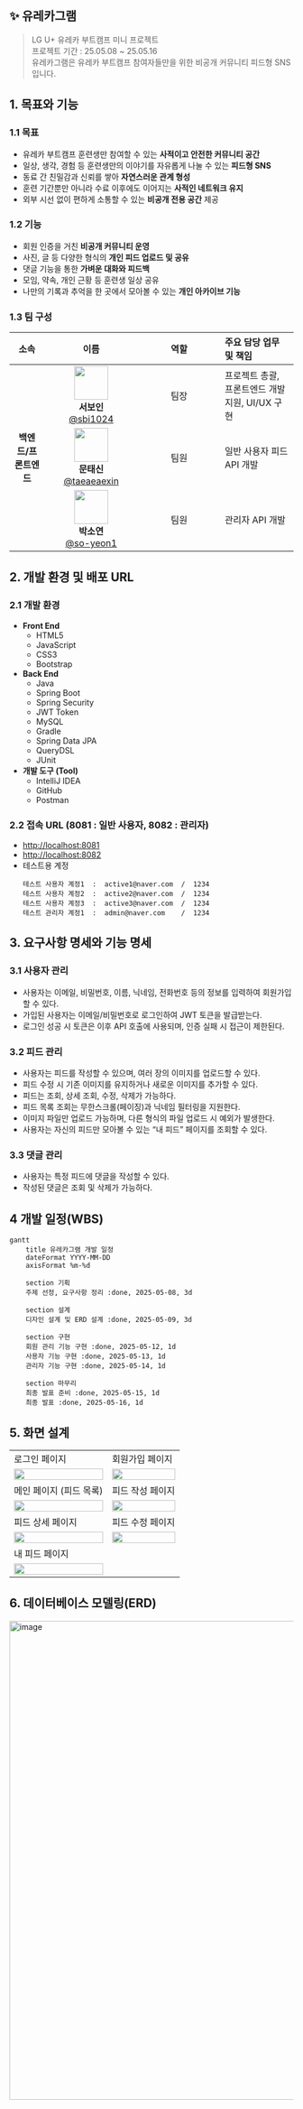 ## ✨ 유레카그램
> LG U+ 유레카 부트캠프 미니 프로젝트              
> 프로젝트 기간 : 25.05.08 ~ 25.05.16    
> 유레카그램은 유레카 부트캠프 참여자들만을 위한 비공개 커뮤니티 피드형 SNS 입니다.


## 1. 목표와 기능

### 1.1 목표
- 유레카 부트캠프 훈련생만 참여할 수 있는 **사적이고 안전한 커뮤니티 공간**
- 일상, 생각, 경험 등 훈련생만의 이야기를 자유롭게 나눌 수 있는 **피드형 SNS**
- 동료 간 친밀감과 신뢰를 쌓아 **자연스러운 관계 형성**
- 훈련 기간뿐만 아니라 수료 이후에도 이어지는 **사적인 네트워크 유지**
- 외부 시선 없이 편하게 소통할 수 있는 **비공개 전용 공간** 제공

### 1.2 기능
- 회원 인증을 거친 **비공개 커뮤니티 운영**
- 사진, 글 등 다양한 형식의 **개인 피드 업로드 및 공유**
- 댓글 기능을 통한 **가벼운 대화와 피드백**
- 모임, 약속, 개인 근황 등 훈련생 일상 공유
- 나만의 기록과 추억을 한 곳에서 모아볼 수 있는 **개인 아카이브 기능**
  
### 1.3 팀 구성
<table>
  <thead>
    <tr>
      <th align="center">소속</th>
      <th align="center">이름</th>
      <th align="center" width="130">역할</th>
      <th align="left">주요 담당 업무 및 책임</th>
    </tr>
  </thead>
  <tbody>
    <tr>
      <td align="center" rowspan="3"><strong>백엔드/프론트엔드</strong></td>
      <td align="center" width="150">
        <img src="https://github.com/user-attachments/assets/e363f95e-f9c4-4d33-b06e-2b4afc65e641" width="60" /><br/>
        <strong>서보인</strong><br/>
        <a href="https://github.com/sbi1024">@sbi1024</a>
      </td>
      <td align="center">팀장</td>
      <td>프로젝트 총괄, 프론트엔드 개발 지원, UI/UX 구현</td>
    </tr>
    <tr>
      <td align="center" width="150">
        <img src="https://github.com/user-attachments/assets/84acd1fe-7e31-40be-ad36-e164803beb7c" width="60" /><br/>
        <strong>문태신</strong><br/>
        <a href="https://github.com/taeaeaexin">@taeaeaexin</a>
      </td>
      <td align="center">팀원</td>
      <td>일반 사용자 피드 API 개발</td>
    </tr>
    <tr>
      <td align="center" width="150">
        <img src="https://github.com/user-attachments/assets/0f2502ef-e86c-4d83-b76d-a6b31a9808cb" width="60" /><br/>
        <strong>박소연</strong><br/>
        <a href="https://github.com/so-yeon1">@so-yeon1</a>
      </td>
      <td align="center">팀원</td>
      <td>관리자 API 개발</td>
    </tr>
  </tbody>
</table>

## 2. 개발 환경 및 배포 URL

### 2.1 개발 환경
- **Front End**
  - HTML5
  - JavaScript
  - CSS3
  - Bootstrap
- **Back End**
  - Java
  - Spring Boot
  - Spring Security
  - JWT Token
  - MySQL
  - Gradle
  - Spring Data JPA
  - QueryDSL
  - JUnit
- **개발 도구 (Tool)**
  - IntelliJ IDEA
  - GitHub
  - Postman

### 2.2 접속 URL (8081 : 일반 사용자, 8082 : 관리자)
- [http://localhost:8081](http://localhost:8081/)
- [http://localhost:8082](http://localhost:8082/)
- 테스트용 계정
  ```
  테스트 사용자 계정1  :  active1@naver.com  /  1234  
  테스트 사용자 계정2  :  active2@naver.com  /  1234  
  테스트 사용자 계정3  :  active3@naver.com  /  1234  
  테스트 관리자 계정1  :  admin@naver.com    /  1234
  ```

## 3. 요구사항 명세와 기능 명세
### 3.1 사용자 관리
- 사용자는 이메일, 비밀번호, 이름, 닉네임, 전화번호 등의 정보를 입력하여 회원가입할 수 있다.
- 가입된 사용자는 이메일/비밀번호로 로그인하여 JWT 토큰을 발급받는다.
- 로그인 성공 시 토큰은 이후 API 호출에 사용되며, 인증 실패 시 접근이 제한된다.

### 3.2 피드 관리
- 사용자는 피드를 작성할 수 있으며, 여러 장의 이미지를 업로드할 수 있다.
- 피드 수정 시 기존 이미지를 유지하거나 새로운 이미지를 추가할 수 있다.
- 피드는 조회, 상세 조회, 수정, 삭제가 가능하다.
- 피드 목록 조회는 무한스크롤(페이징)과 닉네임 필터링을 지원한다.
- 이미지 파일만 업로드 가능하며, 다른 형식의 파일 업로드 시 예외가 발생한다.
- 사용자는 자신의 피드만 모아볼 수 있는 “내 피드” 페이지를 조회할 수 있다.

### 3.3 댓글 관리
- 사용자는 특정 피드에 댓글을 작성할 수 있다.
- 작성된 댓글은 조회 및 삭제가 가능하다.



## 4 개발 일정(WBS)
```mermaid
gantt
    title 유레카그램 개발 일정
    dateFormat YYYY-MM-DD
    axisFormat %m-%d

    section 기획
    주제 선정, 요구사항 정리 :done, 2025-05-08, 3d

    section 설계
    디자인 설계 및 ERD 설계 :done, 2025-05-09, 3d

    section 구현
    회원 관리 기능 구현 :done, 2025-05-12, 1d
    사용자 기능 구현 :done, 2025-05-13, 1d
    관리자 기능 구현 :done, 2025-05-14, 1d

    section 마무리
    최종 발표 준비 :done, 2025-05-15, 1d
    최종 발표 :done, 2025-05-16, 1d
```

## 5. 화면 설계 
<table>
    <tbody>
        <tr>
            <td>로그인 페이지</td>
            <td>회원가입 페이지</td>
        </tr>
        <tr>
            <td><img src="https://github.com/user-attachments/assets/649e3d36-7d36-45f4-af67-0abdd782c70a" width="100%"></td>
            <td><img src="https://github.com/user-attachments/assets/869a5c2c-460b-49bf-9304-92753a80262a" width="100%"></td>
        </tr>
        <tr>
            <td>메인 페이지 (피드 목록)</td>
            <td>피드 작성 페이지</td>
        </tr>
        <tr>
            <td><img src="https://github.com/user-attachments/assets/f13d739d-b549-497c-a637-34f68475ea75" width="100%"></td>
            <td><img src="https://github.com/user-attachments/assets/f18aee7c-20e1-4cf3-a970-408d1107f44b" width="100%"></td>
        </tr>
        <tr>
            <td>피드 상세 페이지</td>
            <td>피드 수정 페이지</td>
        </tr>
        <tr>
            <td><img src="https://github.com/user-attachments/assets/884b1f0b-ebec-4e7d-aafa-cfcfcc9277e4" width="100%"></td>
            <td><img src="https://github.com/user-attachments/assets/49c79775-b32e-429b-9de1-ce8d67228b32" width="100%"></td>
        </tr>
        <tr>
            <td>내 피드 페이지</td>
        </tr>
        <tr>
            <td><img src="https://github.com/user-attachments/assets/748ded9d-cdfd-495a-b472-163e0a109f5f" width="100%"></td>
        </tr>
    </tbody>
</table>

## 6. 데이터베이스 모델링(ERD)

<img width="1547" height="849" alt="image" src="https://github.com/user-attachments/assets/3a631fd1-c2db-4e4a-9a57-74c7d62a2829" />
